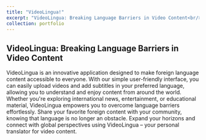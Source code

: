 ```yaml
---
title: "VideoLingua!"
excerpt: "VideoLingua: Breaking Language Barriers in Video Content<br/><img src='/images/videoLingua.jpeg' width='512' height='512'>"
collection: portfolio
---
```


## VideoLingua: Breaking Language Barriers in Video Content
VideoLingua is an innovative application designed to make foreign language content accessible to everyone. With our simple user-friendly interface, you can easily upload videos and add subtitles in your preferred language, allowing you to understand and enjoy content from around the world. Whether you're exploring international news, entertainment, or educational material, VideoLingua empowers you to overcome language barriers effortlessly. Share your favorite foreign content with your community, knowing that language is no longer an obstacle. Expand your horizons and connect with global perspectives using VideoLingua – your personal translator for video content.
